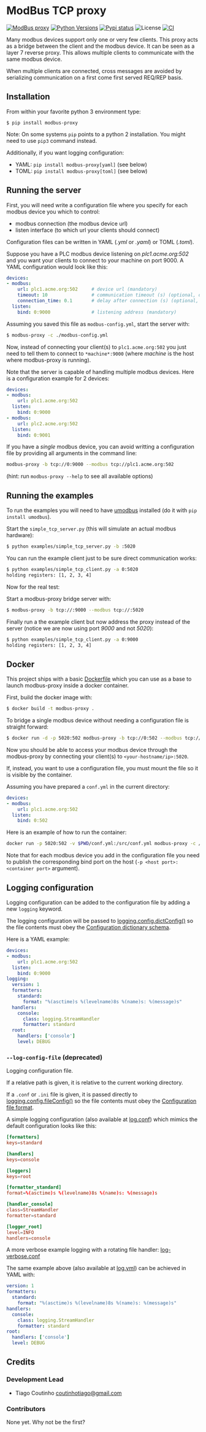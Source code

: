 # ModBus TCP proxy

[![ModBus proxy][pypi-version]](https://pypi.python.org/pypi/modbus-proxy)
[![Python Versions][pypi-python-versions]](https://pypi.python.org/pypi/modbus-proxy)
[![Pypi status][pypi-status]](https://pypi.python.org/pypi/modbus-proxy)
![License][license]
[![CI][CI]](https://github.com/tiagocoutinho/modbus-proxy/actions/workflows/ci.yml)

Many modbus devices support only one or very few clients. This proxy acts as a bridge between the client and the modbus device. It can be seen as a
layer 7 reverse proxy.
This allows multiple clients to communicate with the same modbus device.

When multiple clients are connected, cross messages are avoided by serializing communication on a first come first served REQ/REP basis.

## Installation

From within your favorite python 3 environment type:

`$ pip install modbus-proxy`

Note: On some systems `pip` points to a python 2 installation.
You might need to use `pip3` command instead.

Additionally, if you want logging configuration:
* YAML: `pip install modbus-proxy[yaml]` (see below)
* TOML: `pip install modbus-proxy[toml]` (see below)

## Running the server

First, you will need write a configuration file where you specify for each modbus device you which to control:

* modbus connection (the modbus device url)
* listen interface (to which url your clients should connect)

Configuration files can be written in YAML (*.yml* or *.yaml*) or TOML (*.toml*).

Suppose you have a PLC modbus device listening on *plc1.acme.org:502* and you want your clients to
connect to your machine on port 9000. A YAML configuration would look like this:

```yaml
devices:
- modbus:
    url: plc1.acme.org:502     # device url (mandatory)
    timeout: 10                # communication timeout (s) (optional, default: 10)
    connection_time: 0.1       # delay after connection (s) (optional, default: 0)
  listen:
    bind: 0:9000               # listening address (mandatory)
```

Assuming you saved this file as `modbus-config.yml`, start the server with:

```bash
$ modbus-proxy -c ./modbus-config.yml
```

Now, instead of connecting your client(s) to `plc1.acme.org:502` you just need to
tell them to connect to `*machine*:9000` (where *machine* is the host where
modbus-proxy is running).

Note that the server is capable of handling multiple modbus devices. Here is a
configuration example for 2 devices:

```yaml
devices:
- modbus:
    url: plc1.acme.org:502
  listen:
    bind: 0:9000
- modbus:
    url: plc2.acme.org:502
  listen:
    bind: 0:9001
```

If you have a *single* modbus device, you can avoid writting a configuration file by
providing all arguments in the command line:

```bash
modbus-proxy -b tcp://0:9000 --modbus tcp://plc1.acme.org:502
```

(hint: run `modbus-proxy --help` to see all available options)


## Running the examples

To run the examples you will need to have
[umodbus](https://github.com/AdvancedClimateSystems/uModbus) installed (do it
with `pip install umodbus`).

Start the `simple_tcp_server.py` (this will simulate an actual modbus hardware):

```bash
$ python examples/simple_tcp_server.py -b :5020
```

You can run the example client just to be sure direct communication works:

```bash
$ python examples/simple_tcp_client.py -a 0:5020
holding registers: [1, 2, 3, 4]
```

Now for the real test:

Start a modbus-proxy bridge server with:

```bash
$ modbus-proxy -b tcp://:9000 --modbus tcp://:5020
```

Finally run a the example client but now address the proxy instead of the server
(notice we are now using port *9000* and not *5020*):

```bash
$ python examples/simple_tcp_client.py -a 0:9000
holding registers: [1, 2, 3, 4]
```

## Docker

This project ships with a basic [Dockerfile](./Dockerfile) which you can use
as a base to launch modbus-proxy inside a docker container.

First, build the docker image with:

```bash
$ docker build -t modbus-proxy .
```

To bridge a single modbus device without needing a configuration file is
straight forward:

```bash
$ docker run -d -p 5020:502 modbus-proxy -b tcp://0:502 --modbus tcp://plc1.acme.org:502
```

Now you should be able to access your modbus device through the modbus-proxy by
connecting your client(s) to `<your-hostname/ip>:5020`.

If, instead, you want to use a configuration file, you must mount the file so
it is visible by the container.

Assuming you have prepared a `conf.yml` in the current directory:

```yaml
devices:
- modbus:
    url: plc1.acme.org:502
  listen:
    bind: 0:502
```

Here is an example of how to run the container:

```bash
docker run -p 5020:502 -v $PWD/conf.yml:/src/conf.yml modbus-proxy -c /src/conf.yml
```

Note that for each modbus device you add in the configuration file you need
to publish the corresponding bind port on the host
(`-p <host port>:<container port>` argument).

## Logging configuration

Logging configuration can be added to the configuration file by adding a new `logging` keyword.

The logging configuration will be passed to
[logging.config.dictConfig()](https://docs.python.org/library/logging.config.html#logging.config.dictConfig)
so the file contents must obey the
[Configuration dictionary schema](https://docs.python.org/library/logging.config.html#configuration-dictionary-schema).

Here is a YAML example:

```yaml
devices:
- modbus:
    url: plc1.acme.org:502
  listen:
    bind: 0:9000
logging:
  version: 1
  formatters:
    standard:
      format: "%(asctime)s %(levelname)8s %(name)s: %(message)s"
  handlers:
    console:
      class: logging.StreamHandler
      formatter: standard
  root:
    handlers: ['console']
    level: DEBUG
```

### `--log-config-file` (deprecated)

Logging configuration file.

If a relative path is given, it is relative to the current working directory.

If a `.conf` or `.ini` file is given, it is passed directly to
[logging.config.fileConfig()](https://docs.python.org/library/logging.config.html#logging.config.fileConfig) so the file contents must
obey the
[Configuration file format](https://docs.python.org/library/logging.config.html#configuration-file-format).

A simple logging configuration (also available at [log.conf](examples/log.conf))
which mimics the default configuration looks like this:

```toml
[formatters]
keys=standard

[handlers]
keys=console

[loggers]
keys=root

[formatter_standard]
format=%(asctime)s %(levelname)8s %(name)s: %(message)s

[handler_console]
class=StreamHandler
formatter=standard

[logger_root]
level=INFO
handlers=console
```

A more verbose example logging with a rotating file handler:
[log-verbose.conf](examples/log-verbose.conf)

The same example above (also available at [log.yml](examples/log.yml)) can be achieved in YAML with:

```yaml
version: 1
formatters:
  standard:
    format: "%(asctime)s %(levelname)8s %(name)s: %(message)s"
handlers:
  console:
    class: logging.StreamHandler
    formatter: standard
root:
  handlers: ['console']
  level: DEBUG
```


## Credits

### Development Lead

* Tiago Coutinho <coutinhotiago@gmail.com>

### Contributors

None yet. Why not be the first?

[pypi-python-versions]: https://img.shields.io/pypi/pyversions/modbus-proxy.svg
[pypi-version]: https://img.shields.io/pypi/v/modbus-proxy.svg
[pypi-status]: https://img.shields.io/pypi/status/modbus-proxy.svg
[license]: https://img.shields.io/pypi/l/modbus-proxy.svg
[CI]: https://github.com/tiagocoutinho/modbus-proxy/actions/workflows/ci.yml/badge.svg
